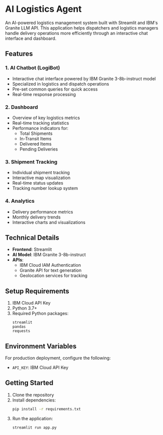 # AI Logistics Agent

An AI-powered logistics management system built with Streamlit and IBM's Granite LLM API. This application helps dispatchers and logistics managers handle delivery operations more efficiently through an interactive chat interface and dashboard.

## Features

### 1. AI Chatbot (LogiBot)
- Interactive chat interface powered by IBM Granite 3-8b-instruct model
- Specialized in logistics and dispatch operations
- Pre-set common queries for quick access
- Real-time response processing

### 2. Dashboard
- Overview of key logistics metrics
- Real-time tracking statistics
- Performance indicators for:
  - Total Shipments
  - In-Transit Items
  - Delivered Items
  - Pending Deliveries

### 3. Shipment Tracking
- Individual shipment tracking
- Interactive map visualization
- Real-time status updates
- Tracking number lookup system

### 4. Analytics
- Delivery performance metrics
- Monthly delivery trends
- Interactive charts and visualizations

## Technical Details

- **Frontend**: Streamlit
- **AI Model**: IBM Granite 3-8b-instruct
- **APIs**:
  - IBM Cloud IAM Authentication
  - Granite API for text generation
  - Geolocation services for tracking

## Setup Requirements

1. IBM Cloud API Key
2. Python 3.7+
3. Required Python packages:
   ```
   streamlit
   pandas
   requests
   ```

## Environment Variables

For production deployment, configure the following:
- `API_KEY`: IBM Cloud API Key

## Getting Started

1. Clone the repository
2. Install dependencies:
   ```bash
   pip install -r requirements.txt
   ```
3. Run the application:
   ```bash
   streamlit run app.py
   ```


